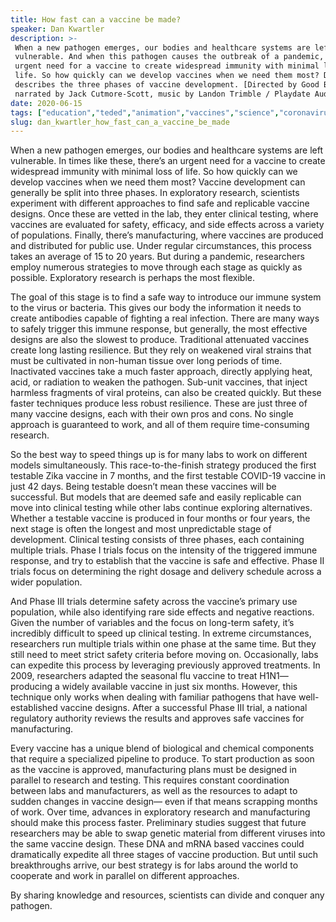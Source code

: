 ```yaml
---
title: How fast can a vaccine be made?
speaker: Dan Kwartler
description: >-
 When a new pathogen emerges, our bodies and healthcare systems are left
 vulnerable. And when this pathogen causes the outbreak of a pandemic, there's an
 urgent need for a vaccine to create widespread immunity with minimal loss of
 life. So how quickly can we develop vaccines when we need them most? Dan Kwartler
 describes the three phases of vaccine development. [Directed by Good Bad Habits,
 narrated by Jack Cutmore-Scott, music by Landon Trimble / Playdate Audio].
date: 2020-06-15
tags: ["education","teded","animation","vaccines","science","coronavirus","biology","medical-research","medicine"]
slug: dan_kwartler_how_fast_can_a_vaccine_be_made
---
```


When a new pathogen emerges, our bodies and healthcare systems are left vulnerable. In
times like these, there’s an urgent need for a vaccine to create widespread immunity with
minimal loss of life. So how quickly can we develop vaccines when we need them
most? Vaccine development can generally be split into three phases. In exploratory
research, scientists experiment with different approaches to find safe and replicable 
vaccine designs. Once these are vetted in the lab, they enter clinical testing, where
vaccines are evaluated for safety, efficacy, and side effects across a variety of
populations. Finally, there’s manufacturing, where vaccines are produced and distributed
for public use. Under regular circumstances, this process takes an average of 15 to 20
years. But during a pandemic, researchers employ numerous strategies to move through each
stage as quickly as possible. Exploratory research is perhaps the most
flexible.

The goal of this stage is to find a safe way to introduce our immune system to the virus
or bacteria. This gives our body the information it needs to create antibodies capable of
fighting a real infection. There are many ways to safely trigger this immune response, but
generally, the most effective designs are also the slowest to produce. Traditional
attenuated vaccines create long lasting resilience. But they rely on weakened viral
strains that must be cultivated in non-human tissue over long periods of time. Inactivated
vaccines take a much faster approach, directly applying heat, acid, or radiation to
weaken the pathogen. Sub-unit vaccines, that inject harmless fragments of viral proteins,
can also be created quickly. But these faster techniques produce less robust
resilience. These are just three of many vaccine designs, each with their own pros and
cons. No single approach is guaranteed to work, and all of them require time-consuming
research.

So the best way to speed things up is for many labs to work on different models 
simultaneously. This race-to-the-finish strategy produced the first testable Zika vaccine
in 7 months, and the first testable COVID-19 vaccine in just 42 days. Being testable
doesn’t mean these vaccines will be successful. But models that are deemed safe and
easily replicable can move into clinical testing while other labs continue exploring
alternatives. Whether a testable vaccine is produced in four months or four years, the next
stage is often the longest and most unpredictable stage of development. Clinical testing
consists of three phases, each containing multiple trials. Phase I trials focus on the
intensity of the triggered immune response, and try to establish that the vaccine is
safe and effective. Phase II trials focus on determining the right dosage and delivery
schedule across a wider population.

And Phase III trials determine safety across the vaccine’s primary use population, while
also identifying rare side effects and negative reactions. Given the number of variables 
and the focus on long-term safety, it’s incredibly difficult to speed up clinical
testing. In extreme circumstances, researchers run multiple trials within one phase at
the same time. But they still need to meet strict safety criteria before moving on.
Occasionally, labs can expedite this process by leveraging previously approved
treatments. In 2009, researchers adapted the seasonal flu vaccine to treat H1N1—
producing a widely available vaccine in just six months. However, this technique only
works when dealing with familiar pathogens that have well-established vaccine
designs. After a successful Phase III trial, a national regulatory authority reviews the
results and approves safe vaccines for manufacturing.

Every vaccine has a unique blend of biological and chemical components that require a
specialized pipeline to produce. To start production as soon as the vaccine is approved,
manufacturing plans must be designed in parallel to research and testing. This requires
constant coordination between labs and manufacturers, as well as the resources to adapt to
sudden changes in vaccine design— even if that means scrapping months of work. Over time,
advances in exploratory research and manufacturing should make this process faster.
Preliminary studies suggest that future researchers may be able to swap genetic material
from different viruses into the same vaccine design. These DNA and mRNA based vaccines
could dramatically expedite all three stages of vaccine production. But until such
breakthroughs arrive, our best strategy is for labs around the world to cooperate and
work in parallel on different approaches.

By sharing knowledge and resources, scientists can divide and conquer any
pathogen.

<!--
ad_duration=0
event="TED-Ed"
external_start_time=0
intro_duration=0
is_subtitle_required="False"
is_talk_featured="False"
language="en"
language_swap="False"
native_language="en"
number_of_related_talks=6
number_of_speakers=1
number_of_subtitled_videos=0
number_of_tags=9
number_of_talk_download_languages=6
number_of_talk_more_resources=0
number_of_talk_recommendations=0
number_of_talks_take_actions=0
post_ad_duration=0
published_timestamp="2020-06-15 15:53:08"
recording_date="2020-06-15"
speaker_is_published=0
speaker_name="Dan Kwartler"
talk_name="How fast can a vaccine be made?"
talks_tags=["education","teded","animation","vaccines","science","coronavirus","biology","medical-research","medicine"]
url_photo_talk="https://s3.amazonaws.com/talkstar-photos/uploads/178b61f7-6f5f-4bac-9f4c-6786320cb803/vaccinedeveloptextless.jpg"
url_webpage="https://www.ted.com/talks/dan_kwartler_how_fast_can_a_vaccine_be_made"
video_type_name="TED-Ed Original"
-->